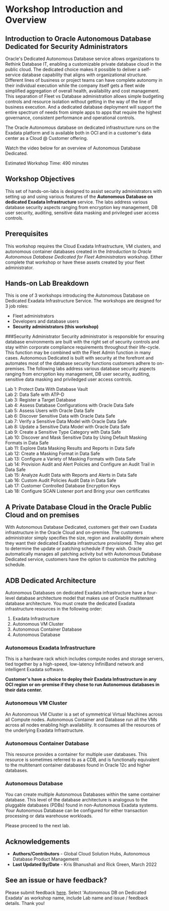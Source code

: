 # Workshop Introduction and Overview

## Introduction to Oracle Autonomous Database Dedicated for Security Administrators
Oracle's Dedicated Autonomous Database service allows organizations to Rethink Database IT, enabling a customizable private database cloud in the public cloud. The dedicated choice makes it possible to deliver a self-service database capability that aligns with organizational structure. Different lines of business or project teams can have complete autonomy in their individual execution while the company itself gets a fleet wide simplified aggregation of overall health, availability and cost management. This separation of Fleet vs Database administration allows simple budgeting controls and resource isolation without getting in the way of the line of business execution. And a dedicated database deployment will support the entire spectrum of needs from simple apps to apps that require the highest governance, consistent performance and operational controls.

The Oracle Autonomous database on dedicated infrastructure runs on the Exadata platform and is available both in OCI and in a customer's data center as a Cloud @ Customer offering.

Watch the video below for an overview of Autonomous Database Dedicated.

[](youtube:fOKSNzDz1pk)

Estimated Workshop Time: 490 minutes

## Workshop Objectives
This set of hands-on-labs is designed to assist security administrators with setting up and using various features of the **Autonomous Database on dedicated Exadata Infrastructure** service. The labs address various database security aspects ranging from encryption key management, DB user security, auditing, sensitive data masking and privileged user access controls.

## Prerequisites
This workshop requires the Cloud Exadata Infrastructure, VM clusters, and autonomous container databases created in the *Introduction to Oracle Autonomous Database Dedicated for Fleet Administrators* workshop. Either complete that workshop or have these assets created by your fleet administrator.

## Hands-on Lab Breakdown
This is one of 3 workshops introducing the Autonomous Database on Dedicated Exadata Infrastructure Service. The workshops are designed for 3 job roles:
- Fleet administrators
- Developers and database users
- **Security administrators (this workshop)**

###Security Administrator
Security administrator is responsible for ensuring database environments are built with the right set of security controls and stay within corporate compliance requirements throughout their life-cycle. This function may be combined with the Fleet Admin function in many cases. Autonomous Dedicated is built with security at the forefront and automates most of the database security functions customers adhere to on-premises. The following labs address various database security aspects ranging from encryption key management, DB user security, auditing, sensitive data masking and priviledged user access controls.

Lab 1: Protect Data With Database Vault  
Lab 2: Data Safe with ATP-D  
Lab 3: Register a Target Database  
Lab 4: Assess Database Configurations with Oracle Data Safe  
Lab 5: Assess Users with Oracle Data Safe  
Lab 6: Discover Sensitive Data with Oracle Data Safe  
Lab 7: Verify a Sensitive Data Model with Oracle Data Safe  
Lab 8: Update a Sensitive Data Model with Oracle Data Safe  
Lab 9: Create a Sensitive Type Category with Data Safe  
Lab 10: Discover and Mask Sensitive Data by Using Default Masking Formats in Data Safe  
Lab 11: Explore Data Masking Results and Reports in Data Safe  
Lab 12: Create a Masking Format in Data Safe  
Lab 13: Configure a Variety of Masking Formats with Data Safe  
Lab 14: Provision Audit and Alert Policies and Configure an Audit Trail in Data Safe  
Lab 15: Analyze Audit Data with Reports and Alerts in Data Safe  
Lab 16: Custom Audit Policies Audit Data in Data Safe  
Lab 17: Customer Controlled Database Encryption Keys  
Lab 18: Configure SCAN Listener port and Bring your own certificates

## A Private Database Cloud in the Oracle Public Cloud and on premises
With Autonomous Database Dedicated, customers get their own Exadata infrastructure in the Oracle Cloud and on-premise. The customers administrator simply specifies the size, region and availability domain where they want their dedicated Exadata infrastructure provisioned.  They also get to determine the update or patching schedule if they wish. Oracle automatically manages all patching activity but with Autonomous Database Dedicated service, customers have the option to customize the patching schedule.

## ADB Dedicated Architecture
Autonomous Databases on dedicated Exadata infrastructure have a four-level database architecture model that makes use of Oracle multitenant database architecture.  You must create the dedicated Exadata infrastructure resources in the following order:

1. Exadata Infrastructure
2. Autonomous VM Cluster
3. Autonomous Container Database
4. Autonomous Database

### Autonomous Exadata Infrastructure
This is a hardware rack which includes compute nodes and storage servers, tied together by a high-speed, low-latency InfiniBand network and intelligent Exadata software.

**Customer's have a choice to deploy their Exadata Infrastructure in any OCI region or on-premise if they chose to run  Autonomous databases in their data center.**

### Autonomous VM Cluster
An Autonomous VM Cluster is a set of symmetrical Virtual Machines across all Compute nodes. Autonomous Container and Database run all the VMs across all nodes enabling high availability. It consumes all the resources of the underlying Exadata Infrastructure.

### Autonomous Container Database
This resource provides a container for multiple user databases. This resource is sometimes referred to as a CDB, and is functionally equivalent to the multitenant container databases found in Oracle 12c and higher databases.

### Autonomous Database
You can create multiple Autonomous Databases within the same container database. This level of the database architecture is analogous to the pluggable databases (PDBs) found in non-Autonomous Exadata systems. Your Autonomous Database can be configured for either transaction processing or data warehouse workloads.

Please proceed to the next lab.

## Acknowledgements
- **Authors/Contributors** - Global Cloud Solution Hubs, Autonomous Database Product Management
- **Last Updated By/Date** - Kris Bhanushali and Rick Green, March 2022

## See an issue or have feedback?  
Please submit feedback [here](https://apexapps.oracle.com/pls/apex/f?p=133:1:::::P1_FEEDBACK:1).   Select 'Autonomous DB on Dedicated Exadata' as workshop name, include Lab name and issue / feedback details. Thank you!
